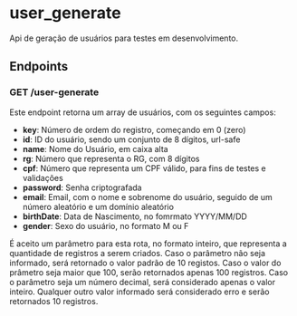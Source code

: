 # user_generate

Api de geração de usuários para testes em desenvolvimento.

## Endpoints

### GET /user-generate
Este endpoint retorna um array de usuários, com os seguintes campos:

* __key__: Número de ordem do registro, começando em 0 (zero)
* __id__: ID do usuário, sendo um conjunto de 8 dígitos, url-safe
* __name__: Nome do Usuário, em caixa alta
* __rg__: Número que representa o RG, com 8 dígitos
* __cpf__: Número que representa um CPF válido, para fins de testes e validações
* __password__: Senha criptografada
* __email__: Email, com o nome e sobrenome do usuário, seguido de um número aleatório e um domínio aleatório
* __birthDate__: Data de Nascimento, no fomrmato YYYY/MM/DD
* __gender__: Sexo do usuário, no formato M ou F

É aceito um parâmetro para esta rota, no formato inteiro, que representa a quantidade de registros a serem criados. Caso o parâmetro não seja informado, será retornado o valor padrão de 10 registos. Caso o valor do prâmetro seja maior que 100, serão retornados apenas 100 registros. Caso o parâmetro seja um número decimal, será considerado apenas o valor inteiro. Qualquer outro valor informado será considerado erro e serão retornados 10 registros.


